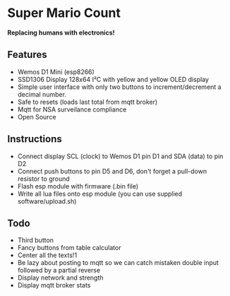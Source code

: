 
# Super Mario Count

__Replacing humans with electronics!__

## Features

 * Wemos D1 Mini (esp8266)
 * SSD1306 Display 128x64 I²C with yellow and yellow OLED display
 * Simple user interface with only two buttons to increment/decrement a decimal number.
 * Safe to resets (loads last total from mqtt broker)
 * Mqtt for NSA surveilance compliance
 * Open Source

## Instructions

* Connect display SCL (clock) to Wemos D1 pin D1 and SDA (data) to pin D2
* Connect push buttons to pin D5 and D6, don't forget a pull-down resistor to ground
* Flash esp module with firmware (.bin file)
* Write all lua files onto esp module (you can use supplied software/upload.sh)

## Todo

* Third button
* Fancy buttons from table calculator
* Center all the texts!1
* Be lazy about posting to mqtt so we can catch mistaken double input followed by a partial reverse
* Display network and strength
* Display mqtt broker stats


